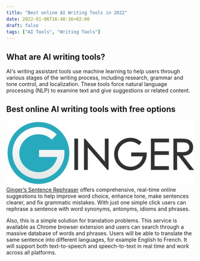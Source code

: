 ```yaml
---
title: "Best online AI Writing Tools in 2022"
date: 2022-01-06T16:40:16+02:00
draft: false
tags: ["AI Tools", "Writing Tools"]
---
```


## What are AI writing tools?

AI's writing assistant tools use machine learning to help users through various stages of the writing process, including research, grammar and tone control, and localization. These tools force natural language processing (NLP) to examine text and give suggestions or related content.

## Best online AI writing tools with free options

![Ginger’s Sentence Rephraser](ginger-logo.jpg)
[Ginger’s Sentence Rephraser](https://www.gingersoftware.com/products/sentence-rephraser) offers comprehensive, real-time online suggestions to help improve word choice, enhance tone, make sentences clearer, and fix grammatic mistakes. With just one simple click users can rephrase a sentence with word synonyms, antonyms, idioms and phrases.

Also, this is a simple solution for translation problems. This service is available as Chrome browser extension and users can search through a massive database of words and phrases. Users will be able to translate the same sentence into different languages, for example English to French. It will support both text-to-speech and speech-to-text in real time and work across all platforms.
